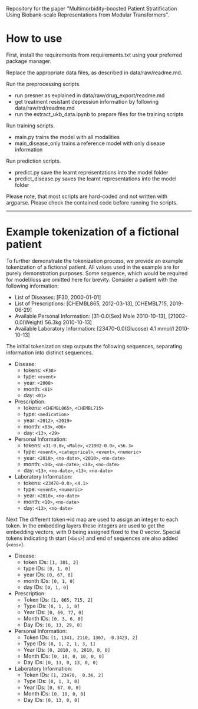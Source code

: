 Repository for the paper "Multimorbidity-boosted Patient Stratification Using Biobank-scale Representations from Modular Transformers".

# How to use

First, install the requirements from requirements.txt using your preferred package manager.

Replace the appropriate data files, as described in data/raw/readme.md.

Run the preprocessing scripts.
- run presner as explained in data/raw/drug_export/readme.md
- get treatment resistant depression information by following data/raw/trd/readme.md
- run the extract_ukb_data.ipynb to prepare files for the training scripts

Run training scripts.
- main.py trains the model with all modalities
- main_disease_only trains a reference model with only disease information

Run prediction scripts.
- predict.py save the learnt representations into the model folder
- predict_disease.py saves the learnt representations into the model folder

Please note, that most scripts are hard-coded and not written with argparse. Please check the 
contained code before running the scripts.

---

# Example tokenization of a fictional patient

To further demonstrate the tokenization process, we provide an example tokenization of a fictional patient. All values used in the example are for purely demonstration purposes. Some sequence, which would be required for model/loss are omitted here for brevity. Consider a patient with the following information:

- List of Diseases: [F30, 2000-01-01]
- List of Prescriptions: [CHEMBL865, 2012-03-13], [CHEMBL715, 2019-06-29]
- Available Personal Information: [31-0.0(Sex) Male 2010-10-13], [21002-0.0(Weight) 56.3kg 2010-10-13]
- Available Laboratory Information: [23470-0.0(Glucose) 4.1 mmol/l 2010-10-13]

The initial tokenization step outputs the following sequences, separating information into distinct sequences.

- Disease:
    - tokens: `<F30>`
    - type: `<event>`
    - year: `<2000>`
    - month: `<01>`
    - day: `<01>`
- Prescription:
    - tokens: `<CHEMBL865>`, `<CHEMBL715>`
    - type: `<medication>`
    - year: `<2012>`, `<2019>`
    - month: `<03>`, `<06>`
    - day: `<13>`, `<29>`
- Personal Information:
    - tokens: `<31-0.0>`, `<Male>`, `<21002-0.0>`, `<56.3>`
    - type: `<event>`, `<categorical>`, `<event>`, `<numeric>`
    - year: `<2010>`, `<no-date>`, `<2010>`, `<no-date>`
    - month: `<10>`, `<no-date>`, `<10>`, `<no-date>`
    - day: `<13>`, `<no-date>`, `<13>`, `<no-date>`
- Laboratory Information:
    - tokens: `<23470-0.0>`, `<4.1>`
    - type: `<event>`, `<numeric>`
    - year: `<2010>`, `<no-date>`
    - month: `<10>`, `<no-date>`
    - day: `<13>`, `<no-date>`

Next The different token->id map are used to assign an integer to each token. In the embedding layers these integers are used to get the embedding vectors, with 0 being assigned fixed to the 0 vector. Special tokens indicating th start (`<bos>`) and end of sequences are also added (`<eos>`).

- Disease:
    - token IDs: `[1, 301, 2]`
    - type IDs: `[0, 1, 0]`
    - year IDs: `[0, 67, 0]`
    - month IDs: `[0, 1, 0]`
    - day IDs: `[0, 1, 0]`
- Prescription:
    - Token IDs: `[1, 865, 715, 2]`
    - Type IDs: `[0, 1, 1, 0]`
    - Year IDs: `[0, 69, 77, 0]`
    - Month IDs: `[0, 3, 6, 0]`
    - Day IDs: `[0, 13, 29, 0]`
- Personal Information:
    - Token IDs: `[1, 1341, 2110, 1367, -0.3423, 2]`
    - Type IDs: `[0, 1, 2, 1, 3, 1]`
    - Year IDs: `[0, 2010, 0, 2010, 0, 0]`
    - Month IDs: `[0, 10, 0, 10, 0, 0]`
    - Day IDs: `[0, 13, 0, 13, 0, 0]`
- Laboratory Information:
    - Token IDs: `[1, 23470,  0.34, 2]`
    - Type IDs: `[0, 1, 3, 0]`
    - Year IDs: `[0, 67, 0, 0]`
    - Month IDs: `[0, 10, 0, 0]`
    - Day IDs: `[0, 13, 0, 0]`

